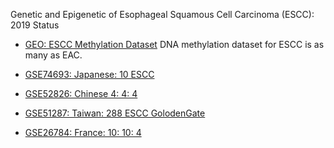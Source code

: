 Genetic and Epigenetic of Esophageal Squamous Cell Carcinoma (ESCC): 2019 Status

* [GEO: ESCC Methylation Dataset](https://www.ncbi.nlm.nih.gov/gds/?term=(esophageal)+AND+%22Homo+sapiens%22%5Bporgn%3A__txid9606%5D) DNA methylation dataset for ESCC is as many as EAC.

* [GSE74693: Japanese: 10 ESCC](https://www.ncbi.nlm.nih.gov/geo/query/acc.cgi?acc=GSE74693) 

* [GSE52826: Chinese 4: 4: 4](https://www.ncbi.nlm.nih.gov/geo/query/acc.cgi?acc=GSE52826)

* [GSE51287: Taiwan: 288 ESCC GolodenGate](https://www.ncbi.nlm.nih.gov/geo/query/acc.cgi?acc=GSE51287)

* [GSE26784: France: 10: 10: 4](https://www.ncbi.nlm.nih.gov/geo/query/acc.cgi?acc=GSE26784)
